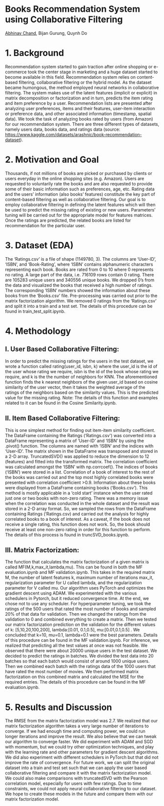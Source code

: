 # Books Recommendation System using Collaborative Filtering
[Abhinav Chand](https://github.com/AImeetsAG), Bijan Gurung, Quynh Do

# 1. Background
Recommendation system started to gain traction after online shopping or e-commerce took
the center stage in marketing and a huge dataset started to become available in this field.
Recommendation system relies on content-based filtering, collaborative filtering or the
hybrid model. As the dataset became humongous, the method employed neural networks in
collaborative filtering. The system makes use of the latent features (implicit or explicit) in
matrix decomposition or factorization and in turn, predicts the item rating and item
preference by a user. Recommendation lists are presented after analyzing user preferences,
items and their features, user-item interaction or preference data, and other associated
information (timestamp, spatial data). We took the task of analyzing books rated by users
(from Amazon) for our recommendation system. There are three different types of datasets,
namely users data, books data, and ratings data (source:
https://www.kaggle.com/datasets/arashnic/book-recommendation-dataset).

# 2. Motivation and Goal
Thousands, if not millions of books are picked or purchased by clients or users everyday in
the online shopping sites (e.g. Amazon). Users are requested to voluntarily rate the books
and are also requested to provide some of their basic information such as preferences, age,
etc. Rating data and the users’ information (also books’ features) constitute the key part of
content-based filtering as well as collaborative filtering. Our goal is to employ collaborative
filtering in defining the latent features which will then be used to predict the missing rating of
existing or new users. Parameters’ tuning will be carried out for the appropriate model for
features matrices. Once the ratings are predicted, the related books are listed for
recommendation for the particular user.

# 3. Dataset (EDA)
The ‘Ratings.csv’ is a file of shape (1149780, 3). The columns are ‘User-ID’, ‘ISBN’, and ‘Book-Rating’, 
where ‘ISBN’ contains alphanumeric characters representing each book. Books are rated from 0 to 10 where 0 
represents no rating. A large part of the data, i.e. 716109 rows contain 0 rating. There are 105283 unique users and
340556 unique books. We dropped 0’s from the data and visualized the books that
received a high number of ratings. The corresponding ‘ISBN’ numbers showed the
information about these books from the ‘Books.csv’ file.
Pre-processing was carried out prior to the matrix factorization algorithm. We removed 0
ratings from the ‘Ratings.csv’ and split it into a train and a test set. The details of
this procedure can be found in train_test_split.ipynb.

# 4. Methodology
## I. User Based Collaborative Filtering:
In order to predict the missing ratings for the users in the test dataset, we wrote a
function called rating(user_id, isbn, k) where the user_id is the id of the user
whose rating we require, isbn is the id of the book whose rating we require, and k is the
the number of neighbors for KNN.
The aforementioned function finds the k nearest neighbors of the given user_id
based on cosine similarity of the user vector, then it takes the weighted average of the
ratings of the neighbors based on the similarity values. This is the predicted value for the
missing rating.
Note: The details of this function and examples related to it can be found in the Cosine
Similarity.ipynb.

## II. Item Based Collaborative Filtering:
This is one simplest method for finding out item-item similarity coefficient. The
DataFrame containing the Ratings (‘Ratings.csv') was converted into a
DataFrame representing a matrix of ‘User-ID’ and ‘ISBN’ by using the .pivot()
function. The columns are named with ‘ISBN’ and the indices with ‘User-ID’. The
matrix shown in the DataFrame was transposed and stored in a 2-D array.
TruncatedSVD() was applied to reduce the dimension to 12 (features) and fitted into
the transformed matrix. The correlation coefficient was calculated amongst the ‘ISBN’
with np.corrcoef().
The indices of books (‘ISBN’) were stored in a list. Correlation of a book of interest to
the rest of the books was carried out and the top most highly correlated books were
presented with correlation coefficient >0.9. Information about these books were
displayed from a DataFrame containing books (‘Books.csv’). This method is
mostly applicable in a ‘cold start’ instance when the user rated just one or two books with
non-zero rating. There was a memory issue when the correlation was conducted in the
whole dataset and the result was stored in a 2-D array format. So, we sampled the rows
from the DataFrame containing Ratings (‘Ratings.csv) and carried out the
analysis for highly correlated books to a book of interest. As a caveat, if the book does
not receive a single rating, this function does not work. So, the book should receive at
least one non-zero rating in order for this function to perform. The details of this process
is found in truncSVD_books.ipynb.

## III. Matrix Factorization:
The function that calculates the matrix factorization of a given matrix is called
MF(M,k,max_it,lambda,mu). This can be found in both the MF
evaluation.ipynb and MF validation.ipynb. This takes in the required matrix
M, the number of latent features k, maximum number of iterations max_it,
regularization parameter for U called lambda, and the regularization parameter for V
called mu. Our algorithm uses PyTorch and optimizes the gradient descent using ADAM.
We experimented with the various schedulers in Pytorch, but it reduced convergence
time. At the end, we chose not to use any scheduler.
For hyperparameter tuning, we took the ratings of the 500 users that rated the
most number of books and sampled 20% of that data for validation. Then we changed
the ratings from the validation to 0 and combined everything to create a matrix. Then we
tested our matrix factorization prediction on the validation for the different values of k:
[5,10,20,100,200], lambda:[0.01, 0.1,0.5], mu:[0.01,0.1,0.5] . We
concluded that k=10, mu=0.1, lambda=0.1 were the best parameters. Details of
this procedure can be found in the MF validation.ipynb.
For inference, we realized that predicting all the test values at once was not
feasible. We observed that there were about 20000 unique users in the test dataset. We
decided to predict the ratings in batches. We divided the test data into 20 batches so that
each batch would consist of around 1000 unique users. Then we combined each batch
with the ratings data of the 1000 users that have rated the most number of movies. We
then performed matrix factorization on this combined matrix and calculated the MSE for
the required entries. The details of this procedure can be found in the MF
evaluation.ipynb.

# 5. Results and Discussion
The RMSE from the matrix factorization model was 2.7. We realized that our matrix factorization
algorithm takes a very large number of iterations to converge. If we had enough time and
computing power, we could run longer iterations and improve the result. We also believe that we
can tweak our algorithm to converge faster. We did experiment with ADAM and SGD with
momentum, but we could try other optimization techniques, and play with the learning rate and
other parameters for gradient descent algorithms. We did also experiment with different
schedulers in PyTorch but that did not improve the rate of convergence.
For future work, we can split the original dataset into a train and test set such that we can apply
the user based collaborative filtering and compare it with the matrix factorization model. We
could also make comparisons with truncatedSVD with the Pearson correlation model,
especially for users with few ratings.
Due to time constraints, we could not apply neural collaborative filtering to our dataset. We hope
to create these models in the future and compare them with our matrix factorization model.
